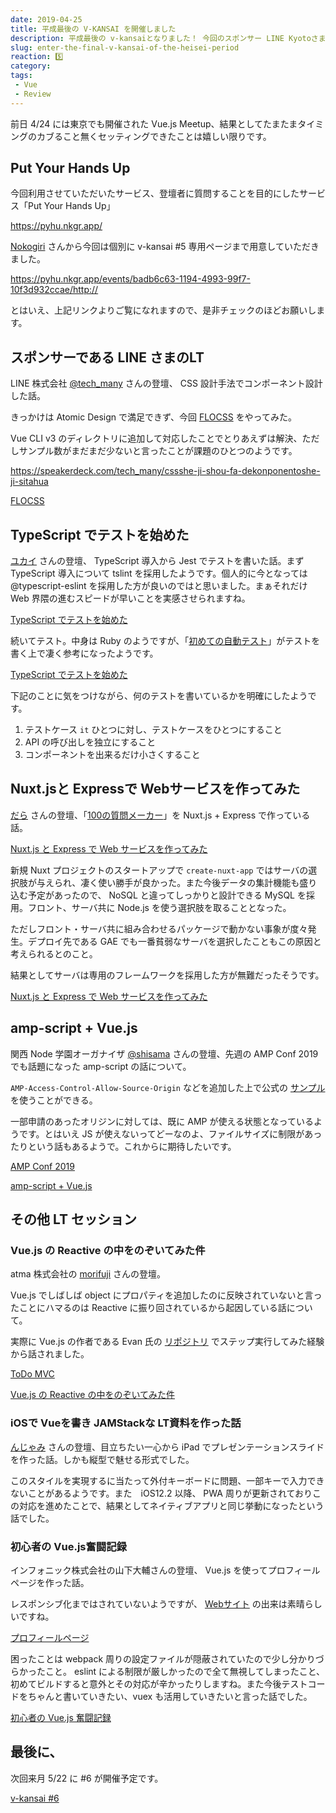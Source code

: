 ```yaml
---
date: 2019-04-25
title: 平成最後の V-KANSAI を開催しました
description: 平成最後の v-kansaiとなりました！ 今回のスポンサー LINE Kyotoさま、ご協力ありがとうございます。
slug: enter-the-final-v-kansai-of-the-heisei-period
reaction: 5️⃣
category: 
tags: 
 - Vue
 - Review
---
```


前日 4/24 には東京でも開催された Vue.js Meetup、結果としてたまたまタイミングのカブること無くセッティングできたことは嬉しい限りです。

## Put Your Hands Up

今回利用させていただいたサービス、登壇者に質問することを目的にしたサービス「Put Your Hands Up」

<a class="link-preview" href="https://pyhu.nkgr.app/">https://pyhu.nkgr.app/</a>

[Nokogiri](https://twitter.com/nkgrnkgr) さんから今回は個別に v-kansai #5 専用ページまで用意していただきました。

https://pyhu.nkgr.app/events/badb6c63-1194-4993-99f7-10f3d932ccae/http://

とはいえ、上記リンクよりご覧になれますので、是非チェックのほどお願いします。

## スポンサーである LINE さまのLT

LINE 株式会社 [@tech_many](https://twitter.com/tech_many) さんの登壇、 CSS 設計手法でコンポーネント設計した話。

きっかけは Atomic Design で満足できず、今回 [FLOCSS](https://github.com/hiloki/flocss) をやってみた。

Vue CLI v3 のディレクトリに追加して対応したことでとりあえずは解決、ただしサンプル数がまだまだ少ないと言ったことが課題のひとつのようです。

<a class="link-preview" href="https://speakerdeck.com/tech_many/cssshe-ji-shou-fa-dekonponentoshe-ji-sitahua">https://speakerdeck.com/tech_many/cssshe-ji-shou-fa-dekonponentoshe-ji-sitahua</a>

<a class="link-preview" href="https://github.com/hiloki/flocss">FLOCSS</a>

## TypeScript でテストを始めた

[ユカイ](https://twitter.com/syukai) さんの登壇、 TypeScript 導入から Jest でテストを書いた話。まず TypeScript 導入について tslint を採用したようです。個人的に今となっては @typescript-eslint を採用した方が良いのではと思いました。まぁそれだけ Web 界隈の進むスピードが早いことを実感させられますね。

<a class="link-preview" href="https://speakerdeck.com/syukai/typescripttotesutowohazimeta">TypeScript でテストを始めた</a>

続いてテスト。中身は Ruby のようですが、「[初めての自動テスト](https://www.amazon.co.jp/%E5%88%9D%E3%82%81%E3%81%A6%E3%81%AE%E8%87%AA%E5%8B%95%E3%83%86%E3%82%B9%E3%83%88-%E2%80%95Web%E3%82%B7%E3%82%B9%E3%83%86%E3%83%A0%E3%81%AE%E3%81%9F%E3%82%81%E3%81%AE%E8%87%AA%E5%8B%95%E3%83%86%E3%82%B9%E3%83%88%E5%9F%BA%E7%A4%8E-Jonathan-Rasmusson/dp/4873118166)」がテストを書く上で凄く参考になったようです。

<a class="link-preview" href="https://www.amazon.co.jp/%E5%88%9D%E3%82%81%E3%81%A6%E3%81%AE%E8%87%AA%E5%8B%95%E3%83%86%E3%82%B9%E3%83%88-%E2%80%95Web%E3%82%B7%E3%82%B9%E3%83%86%E3%83%A0%E3%81%AE%E3%81%9F%E3%82%81%E3%81%AE%E8%87%AA%E5%8B%95%E3%83%86%E3%82%B9%E3%83%88%E5%9F%BA%E7%A4%8E-Jonathan-Rasmusson/dp/4873118166">TypeScript でテストを始めた</a>

下記のことに気をつけながら、何のテストを書いているかを明確にしたようです。

1. テストケース `it` ひとつに対し、テストケースをひとつにすること
2. API の呼び出しを独立にすること
3. コンポーネントを出来るだけ小さくすること

## Nuxt.jsと Expressで Webサービスを作ってみた

[だら](https://twitter.com/dala00) さんの登壇、「[100の質問メーカー](https://questions.appllis.net/)」を Nuxt.js + Express で作っている話。

<a class="link-preview" href="https://questions.appllis.net/">Nuxt.js と Express で Web サービスを作ってみた</a>

新規 Nuxt プロジェクトのスタートアップで `create-nuxt-app` ではサーバの選択肢が与えられ、凄く使い勝手が良かった。また今後データの集計機能も盛り込む予定があったので、 NoSQL と違ってしっかりと設計できる MySQL を採用。フロント、サーバ共に Node.js を使う選択肢を取ることとなった。

ただしフロント・サーバ共に組み合わせるパッケージで動かない事象が度々発生。デプロイ先である GAE でも一番貧弱なサーバを選択したこともこの原因と考えられるとのこと。

結果としてサーバは専用のフレームワークを採用した方が無難だったそうです。

<a class="link-preview" href="https://speakerdeck.com/dala00/nuxt-dot-jstoexpressdewebsabisuwozuo-tutemita">Nuxt.js と Express で Web サービスを作ってみた</a>

## amp-script + Vue.js

関西 Node 学園オーガナイザ [@shisama](https://twitter.com/shisama) さんの登壇、先週の AMP Conf 2019 でも話題になった amp-script の話について。

`AMP-Access-Control-Allow-Source-Origin` などを追加した上で公式の [サンプル](https://github.com/ampproject/amphtml) を使うことができる。

一部申請のあったオリジンに対しては、既に AMP が使える状態となっているようです。とはいえ JS が使えないってどーなのよ、ファイルサイズに制限があったりという話もあるようで。これからに期待したいです。

<a class="link-preview" href="https://amp.dev/ja/events/amp-conf-2019">AMP Conf 2019</a>

<a class="link-preview" href="https://speakerdeck.com/masashi/number-v-kansai-5">amp-script + Vue.js</a>

## その他 LT セッション

### Vue.js の Reactive の中をのぞいてみた件

atma 株式会社の [morifuji](https://twitter.com/maroon88) さんの登壇。

Vue.js でしばしば object にプロパティを追加したのに反映されていないと言ったことにハマるのは Reactive に振り回されているから起因している話について。

実際に Vue.js の作者である Evan 氏の [リポジトリ](https://github.com/vuejs/vue/tree/dev/examples/todomvc) でステップ実行してみた経験から話されました。

<a class="link-preview" href="https://github.com/vuejs/vue/tree/dev/examples/todomvc">ToDo MVC</a>

<a class="link-preview" href="https://speakerdeck.com/diggymo/vue-dot-jsfalsereactivefalsezhong-wofalsezoitemitajian-35149316-f2b0-4ee3-91f3-fff6d272f129">Vue.js の Reactive の中をのぞいてみた件</a>

### iOSで Vueを書き JAMStackな LT資料を作った話

[んじゃみ](https://twitter.co179jp) さんの登壇、目立ちたい一心から iPad でプレゼンテーションスライドを作った話。しかも縦型で魅せる形式でした。

このスタイルを実現するに当たって外付キーボードに問題、一部キーで入力できないことがあるようです。また　iOS12.2 以降、 PWA 周りが更新されておりこの対応を進めたことで、結果としてネイティブアプリと同じ挙動になったという話でした。

### 初心者の Vue.js奮闘記録

インフォニック株式会社の山下大輔さんの登壇、 Vue.js を使ってプロフィールページを作った話。

レスポンシブ化まではされていないようですが、 [Webサイト](https://portfolio-of-daisuke.firebaseapp.com/#/) の出来は素晴らしいですね。

<a class="link-preview" href="https://portfolio-of-daisuke.firebaseapp.com/#/">プロフィールページ</a>

困ったことは webpack 周りの設定ファイルが隠蔽されていたので少し分かりづらかったこと。 eslint による制限が厳しかったので全て無視してしまったこと、初めてビルドすると意外とその対応が辛かったりしますね。また今後テストコードをちゃんと書いていきたい、vuex も活用していきたいと言った話でした。

<a class="link-preview" href="https://speakerdeck.com/libra189/vuebeginner">初心者の Vue.js 奮闘記録</a>

## 最後に、

次回来月 5/22 に #6 が開催予定です。

<a class="link-preview" href="https://vuekansai.connpass.com/event/122664/">v-kansai #6</a>
